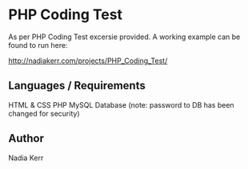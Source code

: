 # PHP Coding Test

As per PHP Coding Test excersie provided. A working example can be found to run here: 

http://nadiakerr.com/projects/PHP_Coding_Test/

## Languages / Requirements

HTML & CSS
PHP
MySQL Database  (note: password to DB has been changed for security)

## Author

Nadia Kerr


